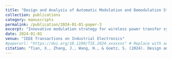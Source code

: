 ```yaml
---
title: "Design and Analysis of Automatic Modulation and Demodulation Strategy in Wireless Power and Drive Transfer System"
collection: publications
category: manuscripts
permalink: /publication/2024-01-01-paper-3
excerpt: "Innovative modulation strategy for wireless power transfer systems."
date: 2024-01-01
venue: "IEEE Transactions on Industrial Electronics"
#paperurl: "https://doi.org/10.1109/TIE.2024.xxxxxxx" # Replace with actual DOI
citation: "Tian, X., Zhang, J., Wang, H., & Goetz, S. (2024). Design and Analysis of Automatic Modulation and Demodulation Strategy in Wireless Power and Drive Transfer System. <i>IEEE Transactions on Industrial Electronics</i>."
---
```


